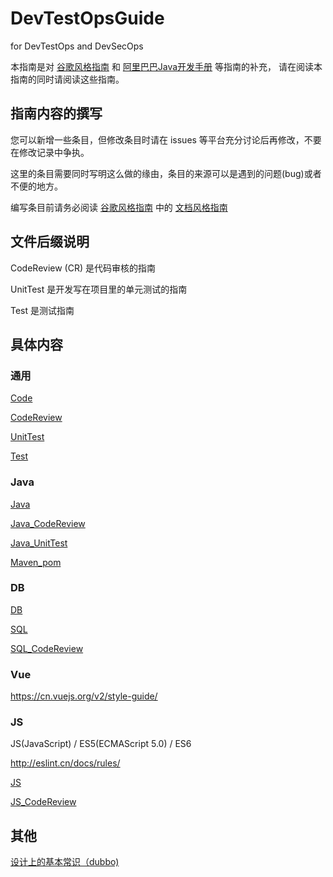 # DevTestOpsGuide
for DevTestOps and DevSecOps

本指南是对 [谷歌风格指南][styleguide] 和 [阿里巴巴Java开发手册][p3c] 等指南的补充，
请在阅读本指南的同时请阅读这些指南。

[styleguide]:https://github.com/google/styleguide
[p3c]:https://github.com/alibaba/p3c

## 指南内容的撰写

您可以新增一些条目，但修改条目时请在 issues 等平台充分讨论后再修改，不要在修改记录中争执。

这里的条目需要同时写明这么做的缘由，条目的来源可以是遇到的问题(bug)或者不便的地方。

编写条目前请务必阅读 [谷歌风格指南][styleguide] 中的 [文档风格指南][docguide]

[docguide]:https://github.com/google/styleguide/blob/gh-pages/docguide/style.md


## 文件后缀说明

CodeReview (CR) 是代码审核的指南

UnitTest 是开发写在项目里的单元测试的指南

Test 是测试指南


## 具体内容


### 通用

[Code](md/Code.md)

[CodeReview](md/CodeReview.md)

[UnitTest](md/UnitTest.md)

[Test](md/Test.md)


### Java

[Java](md/Java.md)

[Java_CodeReview](md/Java_CodeReview.md)

[Java_UnitTest](md/Java_UnitTest.md)

[Maven_pom](md/Maven_pom.md)


### DB

[DB](md/DB.md)

[SQL](md/SQL.md)

[SQL_CodeReview](md/SQL_CodeReview.md)


### Vue

https://cn.vuejs.org/v2/style-guide/


### JS
JS(JavaScript) / ES5(ECMAScript 5.0) / ES6

http://eslint.cn/docs/rules/

[JS](md/JS.md)

[JS_CodeReview](md/JS_CodeReview.md)


## 其他

[设计上的基本常识（dubbo)](http://dubbo.apache.org/zh-cn/docs/dev/principals/general-knowledge.html)
